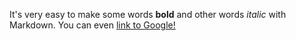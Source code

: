 It's very easy to make some words **bold** and other words *italic* with Markdown. You can even [link to Google!](http://google.com)